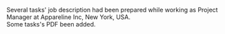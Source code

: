 Several tasks' job description had been prepared while working as Project Manager at Appareline Inc, New York, USA.
</br>Some tasks's PDF been added.
